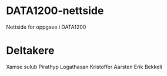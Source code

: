 # DATA1200-nettside
Nettside for oppgave i DATA1200

# Deltakere
Xamse sulub
Pirathyp Logathasan
Kristoffer Aarsten
Erik Bekkeli
